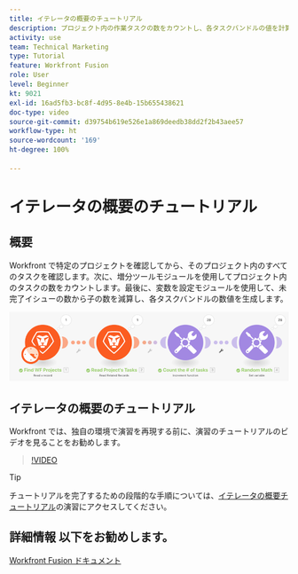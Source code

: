 ```yaml
---
title: イテレータの概要のチュートリアル
description: プロジェクト内の作業タスクの数をカウントし、各タスクバンドルの値を計算する方法をすべて [!DNL Adobe Workfront Fusion]で説明します。
activity: use
team: Technical Marketing
type: Tutorial
feature: Workfront Fusion
role: User
level: Beginner
kt: 9021
exl-id: 16ad5fb3-bc8f-4d95-8e4b-15b655438621
doc-type: video
source-git-commit: d39754b619e526e1a869deedb38dd2f2b43aee57
workflow-type: ht
source-wordcount: '169'
ht-degree: 100%

---
```


# イテレータの概要のチュートリアル

## 概要

Workfront で特定のプロジェクトを確認してから、そのプロジェクト内のすべてのタスクを確認します。次に、増分ツールモジュールを使用してプロジェクト内のタスクの数をカウントします。最後に、変数を設定モジュールを使用して、未完了イシューの数から子の数を減算し、各タスクバンドルの数値を生成します。

![Fusion シナリオの画像](assets/iteration-and-aggregation-1.png)

## イテレータの概要のチュートリアル

Workfront では、独自の環境で演習を再現する前に、演習のチュートリアルのビデオを見ることをお勧めします。

>[!VIDEO](https://video.tv.adobe.com/v/335278/?quality=12)

>[!TIP]
>
>チュートリアルを完了するための段階的な手順については、[イテレータの概要チュートリアル](https://experienceleague.adobe.com/docs/workfront-learn/tutorials-workfront/fusion/exercises/introduction-to-iterators.html?lang=ja)の演習にアクセスしてください。


## 詳細情報 以下をお勧めします。

[Workfront Fusion ドキュメント](https://experienceleague.adobe.com/docs/workfront/using/adobe-workfront-fusion/workfront-fusion-2.html?lang=ja)

